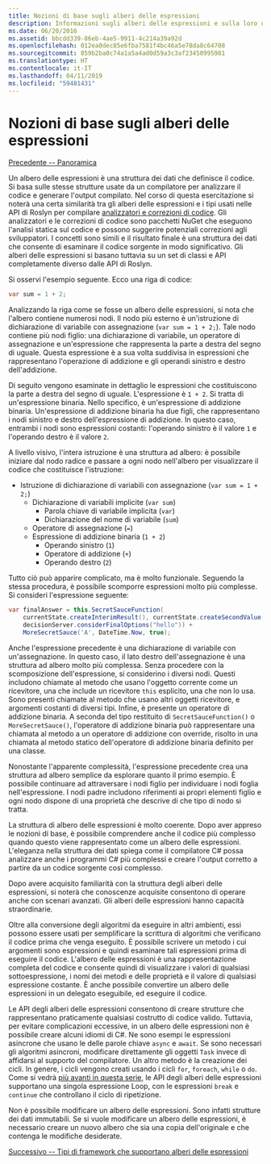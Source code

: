 ```yaml
---
title: Nozioni di base sugli alberi delle espressioni
description: Informazioni sugli alberi delle espressioni e sulla loro utilità nella conversione degli algoritmi per l'esecuzione esterna e nell'analisi del codice prima dell'esecuzione.
ms.date: 06/20/2016
ms.assetid: bbcdd339-86eb-4ae5-9911-4c214a39a92d
ms.openlocfilehash: 012ea0dec85e6fba7581f4bc46a5e78da8c64708
ms.sourcegitcommit: 859b2ba0c74a1a5a4ad0d59a3c3af23450995981
ms.translationtype: HT
ms.contentlocale: it-IT
ms.lasthandoff: 04/11/2019
ms.locfileid: "59481431"
---
```

# <a name="expression-trees-explained"></a>Nozioni di base sugli alberi delle espressioni

[Precedente -- Panoramica](expression-trees.md)

Un albero delle espressioni è una struttura dei dati che definisce il codice. Si basa sulle stesse strutture usate da un compilatore per analizzare il codice e generare l'output compilato. Nel corso di questa esercitazione si noterà una certa similarità tra gli alberi delle espressioni e i tipi usati nelle API di Roslyn per compilare [analizzatori e correzioni di codice](https://github.com/dotnet/roslyn-analyzers).
Gli analizzatori e le correzioni di codice sono pacchetti NuGet che eseguono l'analisi statica sul codice e possono suggerire potenziali correzioni agli sviluppatori. I concetti sono simili e il risultato finale è una struttura dei dati che consente di esaminare il codice sorgente in modo significativo. Gli alberi delle espressioni si basano tuttavia su un set di classi e API completamente diverso dalle API di Roslyn.

Si osservi l'esempio seguente.
Ecco una riga di codice:

```csharp
var sum = 1 + 2;
```
Analizzando la riga come se fosse un albero delle espressioni, si nota che l'albero contiene numerosi nodi.
Il nodo più esterno è un'istruzione di dichiarazione di variabile con assegnazione (`var sum = 1 + 2;`). Tale nodo contiene più nodi figlio: una dichiarazione di variabile, un operatore di assegnazione e un'espressione che rappresenta la parte a destra del segno di uguale. Questa espressione è a sua volta suddivisa in espressioni che rappresentano l'operazione di addizione e gli operandi sinistro e destro dell'addizione.

Di seguito vengono esaminate in dettaglio le espressioni che costituiscono la parte a destra del segno di uguale.
L'espressione è `1 + 2`. Si tratta di un'espressione binaria. Nello specifico, è un'espressione di addizione binaria. Un'espressione di addizione binaria ha due figli, che rappresentano i nodi sinistro e destro dell'espressione di addizione. In questo caso, entrambi i nodi sono espressioni costanti: l'operando sinistro è il valore `1` e l'operando destro è il valore `2`.

A livello visivo, l'intera istruzione è una struttura ad albero: è possibile iniziare dal nodo radice e passare a ogni nodo nell'albero per visualizzare il codice che costituisce l'istruzione:

- Istruzione di dichiarazione di variabili con assegnazione (`var sum = 1 + 2;`)
  * Dichiarazione di variabili implicite (`var sum`)
    - Parola chiave di variabile implicita (`var`)
    - Dichiarazione del nome di variabile (`sum`)
  * Operatore di assegnazione (`=`)
  * Espressione di addizione binaria (`1 + 2`)
    - Operando sinistro (`1`)
    - Operatore di addizione (`+`)
    - Operando destro (`2`)

Tutto ciò può apparire complicato, ma è molto funzionale. Seguendo la stessa procedura, è possibile scomporre espressioni molto più complesse. Si consideri l'espressione seguente:

```csharp
var finalAnswer = this.SecretSauceFunction(
    currentState.createInterimResult(), currentState.createSecondValue(1, 2),
    decisionServer.considerFinalOptions("hello")) +
    MoreSecretSauce('A', DateTime.Now, true);
```

Anche l'espressione precedente è una dichiarazione di variabile con un'assegnazione.
In questo caso, il lato destro dell'assegnazione è una struttura ad albero molto più complessa.
Senza procedere con la scomposizione dell'espressione, si considerino i diversi nodi. Questi includono chiamate al metodo che usano l'oggetto corrente come un ricevitore, una che include un ricevitore `this` esplicito, una che non lo usa. Sono presenti chiamate al metodo che usano altri oggetti ricevitore, e argomenti costanti di diversi tipi. Infine, è presente un operatore di addizione binaria. A seconda del tipo restituito di `SecretSauceFunction()` o `MoreSecretSauce()`, l'operatore di addizione binaria può rappresentare una chiamata al metodo a un operatore di addizione con override, risolto in una chiamata al metodo statico dell'operatore di addizione binaria definito per una classe.

Nonostante l'apparente complessità, l'espressione precedente crea una struttura ad albero semplice da esplorare quanto il primo esempio. È possibile continuare ad attraversare i nodi figlio per individuare i nodi foglia nell'espressione. I nodi padre includono riferimenti ai propri elementi figlio e ogni nodo dispone di una proprietà che descrive di che tipo di nodo si tratta.

La struttura di albero delle espressioni è molto coerente. Dopo aver appreso le nozioni di base, è possibile comprendere anche il codice più complesso quando questo viene rappresentato come un albero delle espressioni. L'eleganza nella struttura dei dati spiega come il compilatore C# possa analizzare anche i programmi C# più complessi e creare l'output corretto a partire da un codice sorgente così complesso.

Dopo avere acquisito familiarità con la struttura degli alberi delle espressioni, si noterà che conoscenze acquisite consentono di operare anche con scenari avanzati. Gli alberi delle espressioni hanno capacità straordinarie.

Oltre alla conversione degli algoritmi da eseguire in altri ambienti, essi possono essere usati per semplificare la scrittura di algoritmi che verificano il codice prima che venga eseguito. È possibile scrivere un metodo i cui argomenti sono espressioni e quindi esaminare tali espressioni prima di eseguire il codice. L'albero delle espressioni è una rappresentazione completa del codice e consente quindi di visualizzare i valori di qualsiasi sottoespressione,
i nomi dei metodi e delle proprietà e il valore di qualsiasi espressione costante.
È anche possibile convertire un albero delle espressioni in un delegato eseguibile, ed eseguire il codice.

Le API degli alberi delle espressioni consentono di creare strutture che rappresentano praticamente qualsiasi costrutto di codice valido. Tuttavia, per evitare complicazioni eccessive, in un albero delle espressioni non è possibile creare alcuni idiomi di C#. Ne sono esempi le espressioni asincrone che usano le delle parole chiave `async` e `await`. Se sono necessari gli algoritmi asincroni, modificare direttamente gli oggetti `Task` invece di affidarsi al supporto del compilatore. Un altro metodo è la creazione dei cicli. In genere, i cicli vengono creati usando i cicli `for`, `foreach`, `while` o `do`. Come si vedrà [più avanti in questa serie](expression-trees-building.md), le API degli alberi delle espressioni supportano una singola espressione Loop, con le espressioni `break` e `continue` che controllano il ciclo di ripetizione.

Non è possibile modificare un albero delle espressioni.  Sono infatti strutture dei dati immutabili. Se si vuole modificare un albero delle espressioni, è necessario creare un nuovo albero che sia una copia dell'originale e che contenga le modifiche desiderate.

[Successivo -- Tipi di framework che supportano alberi delle espressioni](expression-classes.md)
